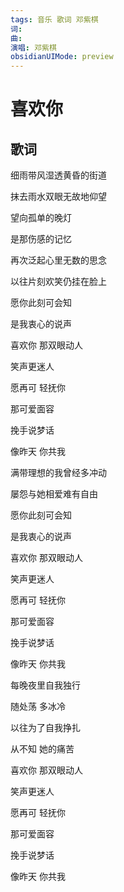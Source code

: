 ```yaml
---
tags: 音乐 歌词 邓紫棋
词: 
曲: 
演唱: 邓紫棋
obsidianUIMode: preview
---
```


# 喜欢你

## 歌词

细雨带风湿透黄昏的街道

抹去雨水双眼无故地仰望

望向孤单的晚灯

是那伤感的记忆

再次泛起心里无数的思念

以往片刻欢笑仍挂在脸上

愿你此刻可会知

是我衷心的说声

喜欢你 那双眼动人

笑声更迷人

愿再可 轻抚你

那可爱面容

挽手说梦话

像昨天 你共我

满带理想的我曾经多冲动

屡怨与她相爱难有自由

愿你此刻可会知

是我衷心的说声

喜欢你 那双眼动人

笑声更迷人

愿再可 轻抚你

那可爱面容

挽手说梦话

像昨天 你共我

每晚夜里自我独行

随处荡 多冰冷

以往为了自我挣扎

从不知 她的痛苦

喜欢你 那双眼动人

笑声更迷人

愿再可 轻抚你

那可爱面容

挽手说梦话

像昨天 你共我